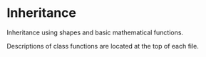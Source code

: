 # Inheritance
Inheritance using shapes and basic mathematical functions. 

Descriptions of class functions are located at the top of each file. 
 
